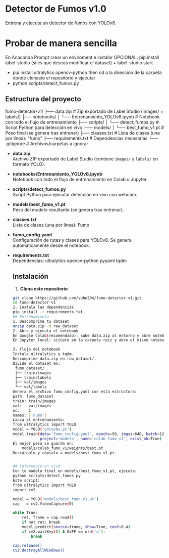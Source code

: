 # Detector de Fumos v1.0
Entrena y ejecuta un detector de fumos con YOLOv8.
# Probar de manera sencilla
En Anaconda Prompt crear un enviroment e instalar
OPCIONAL: pip install label-studio (si es que deseas modificar el dataset) + label-studio start
- pip install ultralytics opencv-python 
then cd a la dirección de la carpeta donde clonaste el repositorio y ejecutar
- python scripts/detect_fumos.py
## Estructura del proyecto
fumo-detector-v1/
├── data.zip # Zip exportado de Label Studio (images/ + labels/)
├── notebooks/
│ └── Entrenamiento_YOLOv8.ipynb # Notebook con todo el flujo de entrenamiento
├── scripts/
│ └── detect_fumos.py # Script Python para detección en vivo
├── models/
│ └── best_fumo_v1.pt # Peso final (se genera tras entrenar)
├── classes.txt # Lista de clases (una por línea): "fumo"
├── requirements.txt # Dependencias necesarias
└── .gitignore # Archivos/carpetas a ignorar


- **data.zip**  
  Archivo ZIP exportado de Label Studio (contiene `images/` y `labels/` en formato YOLO).

- **notebooks/Entrenamiento_YOLOv8.ipynb**  
  Notebook con todo el flujo de entrenamiento en Colab o Jupyter.

- **scripts/detect_fumos.py**  
  Script Python para ejecutar detección en vivo con webcam.

- **models/best_fumo_v1.pt**  
  Peso del modelo resultante (se genera tras entrenar).

- **classes.txt**  
  Lista de clases (una por línea):
  Fumo
- **fumo_config.yaml**  
  Configuración de rutas y clases para YOLOv8. Se genera automáticamente desde el notebook.

- **requirements.txt**  
  Dependencias:
  ultralytics
  opencv-python
  pyyaml
  tqdm

	## Instalación

	1. **Clona este repositorio**  
	```bash
   	git clone https://github.com/vuhn204/fumo-detector-v1.git
  	cd fumo-detector-v1
	2. Instala las dependencias
	pip install -r requirements.txt
	## Entrenamiento
	1. Descomprime tu dataset
	unzip data.zip -d raw_dataset
	2. Abre y ejecuta el notebook
	En Google Colab(recomendado): sube data.zip al entorno y abre notebooks/Entrenamiento_YOLOv8.ipynb.
	En Jupyter local: sitúate en la carpeta raíz y abre el mismo notebook.

	3. Flujo del notebook
	Instala ultralytics y tqdm.
	Descomprime data.zip en raw_dataset/.
	Divide el dataset en:
	 fumo_dataset/
	 ├── train/images
	 ├── train/labels
	 ├── val/images
	 └── val/labels
	Genera el archivo fumo_config.yaml con esta estructura:
	path: fumo_dataset
	train: train/images
	val:   val/images
	nc:    1
	names: ['Fumo']
	Lanza el entrenamiento:
	from ultralytics import YOLO
	model = YOLO('yolov8s.pt')
	model.train(data='fumo_config.yaml', epochs=50, imgsz=640, batch=12,
        	    project='models', name='colab_fumo_v1', exist_ok=True)
	El mejor peso se guarda en:
		models/colab_fumo_v1/weights/best.pt
	Descárgalo y cópialo a models/best_fumo_v1.pt.


	## Inferencia en vivo
	Con tu modelo final en models/best_fumo_v1.pt, ejecuta:
	python scripts/detect_fumos.py
	Este script:
	from ultralytics import YOLO
	import cv2

	model = YOLO('models/best_fumo_v1.pt')
	cap   = cv2.VideoCapture(0)

	while True:
	    ret, frame = cap.read()
	    if not ret: break
	    model.predict(source=frame, show=True, conf=0.4)
	    if cv2.waitKey(1) & 0xFF == ord('q'):
	        break

	cap.release()
	cv2.destroyAllWindows()

















